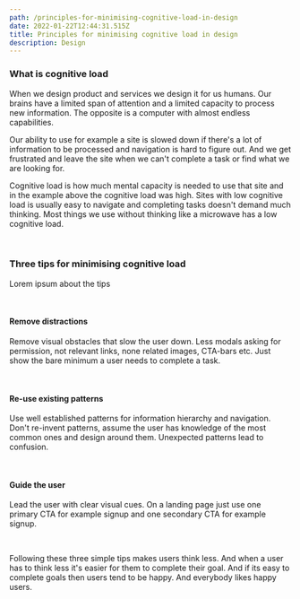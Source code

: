 ```yaml
---
path: /principles-for-minimising-cognitive-load-in-design
date: 2022-01-22T12:44:31.515Z
title: Principles for minimising cognitive load in design
description: Design
---
```

### What is cognitive load

When we design product and services we design it for us humans. Our brains have a limited span of attention and a limited capacity to process new information. The opposite is a computer with almost endless capabilities. 

Our ability to use for example a site is slowed down if there's a lot of information to be processed and navigation is hard to figure out. And we get frustrated and leave the site when we can't complete a task or find what we are looking for.

Cognitive load is how much mental capacity is needed to use that site and in the example above the cognitive load was high. Sites with low cognitive load is usually easy to navigate and completing tasks doesn't demand much thinking. Most things we use without thinking like a microwave has a low cognitive load. 

<br />

### Three tips for minimising cognitive load

Lorem ipsum about the tips

<br />

#### Remove distractions

Remove visual obstacles that slow the user down. Less modals asking for permission, not relevant links, none related images, CTA-bars etc. Just show the bare minimum a user needs to complete a task.

<br />

#### Re-use existing patterns

Use well established patterns for information hierarchy and navigation. Don't re-invent patterns, assume the user has knowledge of the most common ones and design around them. Unexpected patterns lead to confusion.

<br />

#### Guide the user

Lead the user with clear visual cues. On a landing page just use one primary CTA for example signup and one secondary CTA for example signup.

<br />

Following these three simple tips makes users think less. And when a user has to think less it's easier for them to complete their goal. And if its easy to complete goals then users tend to be happy. And everybody likes happy users.